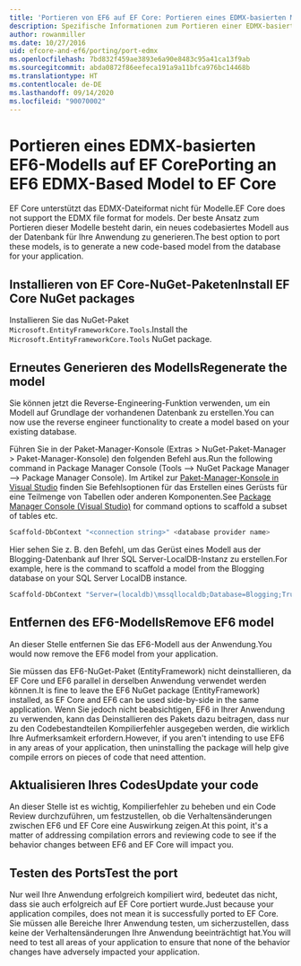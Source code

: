 ```yaml
---
title: 'Portieren von EF6 auf EF Core: Portieren eines EDMX-basierten Modells'
description: Spezifische Informationen zum Portieren einer EDMX-basierten Entity Framework 6-Modellanwendung zu Entity Framework Core
author: rowanmiller
ms.date: 10/27/2016
uid: efcore-and-ef6/porting/port-edmx
ms.openlocfilehash: 7bd832f459ae3893e6a90e8483c95a41ca13f9ab
ms.sourcegitcommit: abda0872f86eefeca191a9a11bfca976bc14468b
ms.translationtype: HT
ms.contentlocale: de-DE
ms.lasthandoff: 09/14/2020
ms.locfileid: "90070002"
---
```

# <a name="porting-an-ef6-edmx-based-model-to-ef-core"></a><span data-ttu-id="4476b-103">Portieren eines EDMX-basierten EF6-Modells auf EF Core</span><span class="sxs-lookup"><span data-stu-id="4476b-103">Porting an EF6 EDMX-Based Model to EF Core</span></span>

<span data-ttu-id="4476b-104">EF Core unterstützt das EDMX-Dateiformat nicht für Modelle.</span><span class="sxs-lookup"><span data-stu-id="4476b-104">EF Core does not support the EDMX file format for models.</span></span> <span data-ttu-id="4476b-105">Der beste Ansatz zum Portieren dieser Modelle besteht darin, ein neues codebasiertes Modell aus der Datenbank für Ihre Anwendung zu generieren.</span><span class="sxs-lookup"><span data-stu-id="4476b-105">The best option to port these models, is to generate a new code-based model from the database for your application.</span></span>

## <a name="install-ef-core-nuget-packages"></a><span data-ttu-id="4476b-106">Installieren von EF Core-NuGet-Paketen</span><span class="sxs-lookup"><span data-stu-id="4476b-106">Install EF Core NuGet packages</span></span>

<span data-ttu-id="4476b-107">Installieren Sie das NuGet-Paket `Microsoft.EntityFrameworkCore.Tools`.</span><span class="sxs-lookup"><span data-stu-id="4476b-107">Install the `Microsoft.EntityFrameworkCore.Tools` NuGet package.</span></span>

## <a name="regenerate-the-model"></a><span data-ttu-id="4476b-108">Erneutes Generieren des Modells</span><span class="sxs-lookup"><span data-stu-id="4476b-108">Regenerate the model</span></span>

<span data-ttu-id="4476b-109">Sie können jetzt die Reverse-Engineering-Funktion verwenden, um ein Modell auf Grundlage der vorhandenen Datenbank zu erstellen.</span><span class="sxs-lookup"><span data-stu-id="4476b-109">You can now use the reverse engineer functionality to create a model based on your existing database.</span></span>

<span data-ttu-id="4476b-110">Führen Sie in der Paket-Manager-Konsole (Extras > NuGet-Paket-Manager > Paket-Manager-Konsole) den folgenden Befehl aus.</span><span class="sxs-lookup"><span data-stu-id="4476b-110">Run the following command in Package Manager Console (Tools –> NuGet Package Manager –> Package Manager Console).</span></span> <span data-ttu-id="4476b-111">Im Artikel zur [Paket-Manager-Konsole in Visual Studio](xref:core/miscellaneous/cli/powershell) finden Sie Befehlsoptionen für das Erstellen eines Gerüsts für eine Teilmenge von Tabellen oder anderen Komponenten.</span><span class="sxs-lookup"><span data-stu-id="4476b-111">See [Package Manager Console (Visual Studio)](xref:core/miscellaneous/cli/powershell) for command options to scaffold a subset of tables etc.</span></span>

``` powershell
Scaffold-DbContext "<connection string>" <database provider name>
```

<span data-ttu-id="4476b-112">Hier sehen Sie z. B. den Befehl, um das Gerüst eines Modell aus der Blogging-Datenbank auf Ihrer SQL Server-LocalDB-Instanz zu erstellen.</span><span class="sxs-lookup"><span data-stu-id="4476b-112">For example, here is the command to scaffold a model from the Blogging database on your SQL Server LocalDB instance.</span></span>

``` powershell
Scaffold-DbContext "Server=(localdb)\mssqllocaldb;Database=Blogging;Trusted_Connection=True;" Microsoft.EntityFrameworkCore.SqlServer
```

## <a name="remove-ef6-model"></a><span data-ttu-id="4476b-113">Entfernen des EF6-Modells</span><span class="sxs-lookup"><span data-stu-id="4476b-113">Remove EF6 model</span></span>

<span data-ttu-id="4476b-114">An dieser Stelle entfernen Sie das EF6-Modell aus der Anwendung.</span><span class="sxs-lookup"><span data-stu-id="4476b-114">You would now remove the EF6 model from your application.</span></span>

<span data-ttu-id="4476b-115">Sie müssen das EF6-NuGet-Paket (EntityFramework) nicht deinstallieren, da EF Core und EF6 parallel in derselben Anwendung verwendet werden können.</span><span class="sxs-lookup"><span data-stu-id="4476b-115">It is fine to leave the EF6 NuGet package (EntityFramework) installed, as EF Core and EF6 can be used side-by-side in the same application.</span></span> <span data-ttu-id="4476b-116">Wenn Sie jedoch nicht beabsichtigen, EF6 in Ihrer Anwendung zu verwenden, kann das Deinstallieren des Pakets dazu beitragen, dass nur zu den Codebestandteilen Kompilierfehler ausgegeben werden, die wirklich Ihre Aufmerksamkeit erfordern.</span><span class="sxs-lookup"><span data-stu-id="4476b-116">However, if you aren't intending to use EF6 in any areas of your application, then uninstalling the package will help give compile errors on pieces of code that need attention.</span></span>

## <a name="update-your-code"></a><span data-ttu-id="4476b-117">Aktualisieren Ihres Codes</span><span class="sxs-lookup"><span data-stu-id="4476b-117">Update your code</span></span>

<span data-ttu-id="4476b-118">An dieser Stelle ist es wichtig, Kompilierfehler zu beheben und ein Code Review durchzuführen, um festzustellen, ob die Verhaltensänderungen zwischen EF6 und EF Core eine Auswirkung zeigen.</span><span class="sxs-lookup"><span data-stu-id="4476b-118">At this point, it's a matter of addressing compilation errors and reviewing code to see if the behavior changes between EF6 and EF Core will impact you.</span></span>

## <a name="test-the-port"></a><span data-ttu-id="4476b-119">Testen des Ports</span><span class="sxs-lookup"><span data-stu-id="4476b-119">Test the port</span></span>

<span data-ttu-id="4476b-120">Nur weil Ihre Anwendung erfolgreich kompiliert wird, bedeutet das nicht, dass sie auch erfolgreich auf EF Core portiert wurde.</span><span class="sxs-lookup"><span data-stu-id="4476b-120">Just because your application compiles, does not mean it is successfully ported to EF Core.</span></span> <span data-ttu-id="4476b-121">Sie müssen alle Bereiche Ihrer Anwendung testen, um sicherzustellen, dass keine der Verhaltensänderungen Ihre Anwendung beeinträchtigt hat.</span><span class="sxs-lookup"><span data-stu-id="4476b-121">You will need to test all areas of your application to ensure that none of the behavior changes have adversely impacted your application.</span></span>
